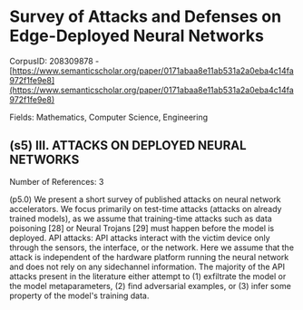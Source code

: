 # Survey of Attacks and Defenses on Edge-Deployed Neural Networks

CorpusID: 208309878 - [https://www.semanticscholar.org/paper/0171abaa8e11ab531a2a0eba4c14fa972f1fe9e8](https://www.semanticscholar.org/paper/0171abaa8e11ab531a2a0eba4c14fa972f1fe9e8)

Fields: Mathematics, Computer Science, Engineering

## (s5) III. ATTACKS ON DEPLOYED NEURAL NETWORKS
Number of References: 3

(p5.0) We present a short survey of published attacks on neural network accelerators. We focus primarily on test-time attacks (attacks on already trained models), as we assume that training-time attacks such as data poisoning [28] or Neural Trojans [29] must happen before the model is deployed. API attacks: API attacks interact with the victim device only through the sensors, the interface, or the network. Here we assume that the attack is independent of the hardware platform running the neural network and does not rely on any sidechannel information. The majority of the API attacks present in the literature either attempt to (1) exfiltrate the model or the model metaparameters, (2) find adversarial examples, or (3) infer some property of the model's training data.
